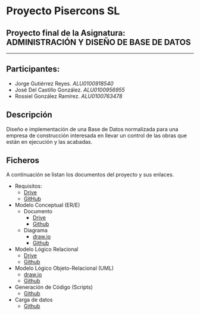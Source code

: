 # Proyecto Pisercons SL
## Proyecto final de la Asignatura:  ADMINISTRACIÓN Y DISEÑO DE BASE DE DATOS
***

## Participantes:
* Jorge Gutiérrez Reyes. _ALU0100918540_
* José Del Castillo González. _ALU0100956955_
* Rossiel González Ramírez. _ALU0100763478_

## Descripción
Diseño e implementación de una Base de Datos normalizada para una empresa de construcción interesada en llevar un control de las obras que están en ejecución y las acabadas.

## Ficheros
A continuación se listan los documentos del proyecto y sus enlaces. 
* Requisitos:
    * [Drive](https://docs.google.com/document/d/1s58TM6gi3W7KDpARJjwN7Wo6RuZVR1dkMYVSiilh1d0/edit)
    * [GitHub](https://github.com/alu0100763478/Proyecto-ADBD/blob/master/Requisitos.pdf)
* Modelo Conceptual (ER/E) 
    * Documento    
        * [Drive](https://docs.google.com/document/d/1klYvRbDf_yLygmj2nlTbHvg7xn-20H8RyuAU_P85Oc8/edit)  
        * [Github](https://github.com/alu0100763478/Proyecto-ADBD/blob/master/ERE.pdf)
    * Diagrama
        * [draw.io](https://www.draw.io/?state=%7B%22ids%22:%5B%221B9SPDsE2Rr4nsvzNzPJ1CwfMrb_mV5gj%22%5D,%22action%22:%22open%22,%22userId%22:%22111900930813918610414%22%7D#G1B9SPDsE2Rr4nsvzNzPJ1CwfMrb_mV5gj)  
        * [Github](https://github.com/alu0100763478/Proyecto-ADBD/blob/master/ModeloER.pdf)  
* Modelo Lógico Relacional
    * [Drive](https://docs.google.com/document/d/1F9-XC7tAAb3w251RVNsAS-xqe74kMJd5LFpEtNyvc0g/edit)
    * [Github]()
* Modelo Lógico Objeto-Relacional (UML)
    * [draw.io](https://drive.google.com/file/d/1w2tuQ0tH8zzQu7EVZCV_V4PuEoOoLhQS/view?usp=sharing)
    * [Github]() 
* Generación de Código (Scripts)
    *  [Github]() 
* Carga de datos 
    *  [Github]() 

